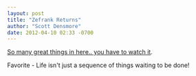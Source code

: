 ```yaml
---
layout: post
title: "Zefrank Returns"
author: "Scott Densmore"
date: 2012-04-10 02:33 -0700
---
```


[So many great things in here.. you have to watch it](http://www.youtube.com/embed/RYlCVwxoL_g).

Favorite - Life isn't just a sequence of things waiting to be done!
